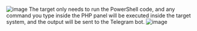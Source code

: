 ![image](https://github.com/user-attachments/assets/9f31853c-c345-49ae-b46b-b159f2776822)
The target only needs to run the PowerShell code, and any command you type inside the PHP panel will be executed inside the target system, and the output will be sent to the Telegram bot.
![image](https://github.com/user-attachments/assets/a4952f58-09cf-4957-9edf-7b6d1bb8dec9)

